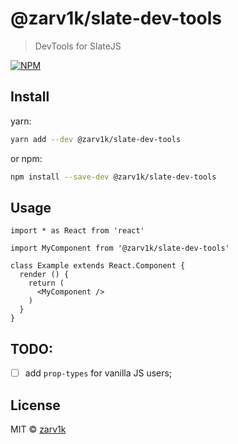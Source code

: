 # @zarv1k/slate-dev-tools

> DevTools for SlateJS

[![NPM](https://img.shields.io/npm/v/@zarv1k/slate-dev-tools.svg)](https://www.npmjs.com/package/@zarv1k/slate-dev-tools)

## Install

yarn:
```bash
yarn add --dev @zarv1k/slate-dev-tools
```

or npm:
```bash
npm install --save-dev @zarv1k/slate-dev-tools
```

## Usage

```tsx
import * as React from 'react'

import MyComponent from '@zarv1k/slate-dev-tools'

class Example extends React.Component {
  render () {
    return (
      <MyComponent />
    )
  }
}
```

## TODO:
 - [ ] add `prop-types` for vanilla JS users;

## License

MIT © [zarv1k](https://github.com/zarv1k)
